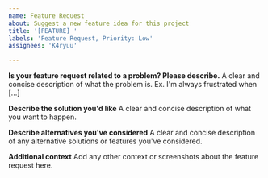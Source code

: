 ```yaml
---
name: Feature Request
about: Suggest a new feature idea for this project
title: '[FEATURE] '
labels: 'Feature Request, Priority: Low'
assignees: 'K4ryuu'

---
```


**Is your feature request related to a problem? Please describe.**
A clear and concise description of what the problem is. Ex. I'm always frustrated when [...]

**Describe the solution you'd like**
A clear and concise description of what you want to happen.

**Describe alternatives you've considered**
A clear and concise description of any alternative solutions or features you've considered.

**Additional context**
Add any other context or screenshots about the feature request here.
